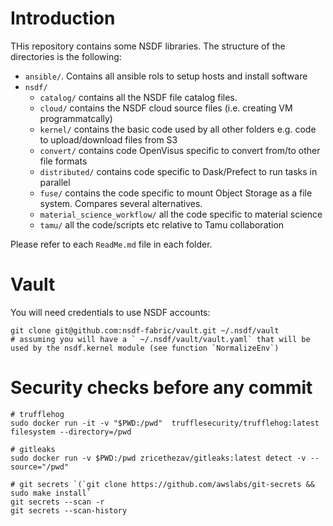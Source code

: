 # Introduction

THis repository contains some NSDF libraries.
The structure of the directories is the following:

- `ansible/`. Contains all ansible rols to setup hosts and install software
- `nsdf/`
	- `catalog/`                   contains all the NSDF file catalog files.
	- `cloud/`                     contains the NSDF cloud source files (i.e. creating VM programmatcally) 
	- `kernel/`                    contains the basic code used by all other folders e.g. code to upload/download files from S3
	- `convert/`                   contains code OpenVisus specific to convert from/to other file formats
	- `distributed/`               contains code specific to Dask/Prefect to run tasks in parallel
	- `fuse/`                      contains the code specific to mount Object Storage as a file system. Compares several alternatives.
	- `material_science_workflow/` all the code specific to material science
	- `tamu/`                      all the code/scripts etc relative to Tamu collaboration

Please refer to each `ReadMe.md` file in each folder.


# Vault

You will need credentials to use NSDF accounts:

```
git clone git@github.com:nsdf-fabric/vault.git ~/.nsdf/vault
# assuming you will have a ` ~/.nsdf/vault/vault.yaml` that will be used by the nsdf.kernel module (see function `NormalizeEnv`)
```


# Security checks before any commit

```
# trufflehog
sudo docker run -it -v "$PWD:/pwd"  trufflesecurity/trufflehog:latest filesystem --directory=/pwd

# gitleaks
sudo docker run -v $PWD:/pwd zricethezav/gitleaks:latest detect -v --source="/pwd"

# git secrets `(`git clone https://github.com/awslabs/git-secrets && sudo make install`
git secrets --scan -r
git secrets --scan-history 
```
